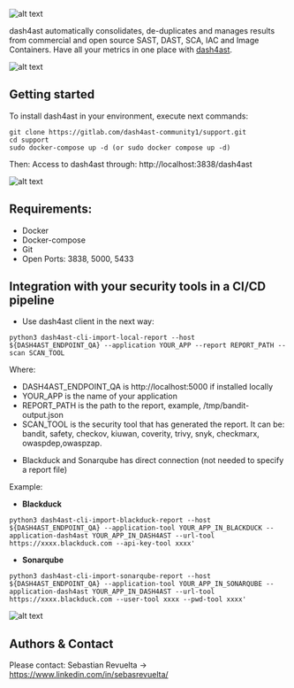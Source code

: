 ![alt text](https://securingsoftware.files.wordpress.com/2021/12/dash4ast-logo-1000x400-1.png)


dash4ast automatically consolidates, de-duplicates and manages results from commercial and open source SAST, DAST, SCA, IAC and Image Containers. Have all your metrics in one place with [dash4ast](www.dash4ast.com).

![alt text](https://securingsoftware.files.wordpress.com/2022/08/analytics.png)

## Getting started

To install dash4ast in your environment, execute next commands:

```
git clone https://gitlab.com/dash4ast-community1/support.git
cd support
sudo docker-compose up -d (or sudo docker compose up -d)
```

Then:
Access to dash4ast through: http://localhost:3838/dash4ast

![alt text](https://securingsoftware.files.wordpress.com/2022/08/login.png)

## Requirements:

* Docker
* Docker-compose
* Git
* Open Ports: 3838, 5000, 5433

## Integration with your security tools in a CI/CD pipeline

- Use dash4ast client in the next way:

```
python3 dash4ast-cli-import-local-report --host ${DASH4AST_ENDPOINT_QA} --application YOUR_APP --report REPORT_PATH --scan SCAN_TOOL
```

Where:
* DASH4AST_ENDPOINT_QA is http://localhost:5000 if installed locally
* YOUR_APP is the name of your application
* REPORT_PATH is the path to the report, example, /tmp/bandit-output.json
* SCAN_TOOL is the security tool that has generated the report. It can be: bandit, safety, checkov, kiuwan, coverity, trivy, snyk, checkmarx, owaspdep,owaspzap.

- Blackduck and Sonarqube has direct connection (not needed to specify a report file)

Example:

* **Blackduck**

```
python3 dash4ast-cli-import-blackduck-report --host ${DASH4AST_ENDPOINT_QA} --application-tool YOUR_APP_IN_BLACKDUCK --application-dash4ast YOUR_APP_IN_DASH4AST --url-tool https://xxxx.blackduck.com --api-key-tool xxxx'
```

* **Sonarqube**
```
python3 dash4ast-cli-import-sonarqube-report --host ${DASH4AST_ENDPOINT_QA} --application-tool YOUR_APP_IN_SONARQUBE --application-dash4ast YOUR_APP_IN_DASH4AST --url-tool https://xxxx.blackduck.com --user-tool xxxx --pwd-tool xxxx'
```
![alt text](https://securingsoftware.files.wordpress.com/2022/08/connectors.png)

## Authors & Contact

Please contact:
Sebastian Revuelta -> https://www.linkedin.com/in/sebasrevuelta/

